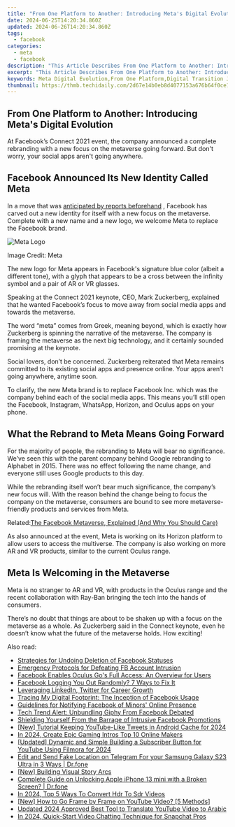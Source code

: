 ```yaml
---
title: "From One Platform to Another: Introducing Meta's Digital Evolution"
date: 2024-06-25T14:20:34.860Z
updated: 2024-06-26T14:20:34.860Z
tags:
  - facebook
categories:
  - meta
  - facebook
description: "This Article Describes From One Platform to Another: Introducing Meta's Digital Evolution"
excerpt: "This Article Describes From One Platform to Another: Introducing Meta's Digital Evolution"
keywords: Meta Digital Evolution,From One Platform,Digital Transition Journey,New Era for Meta,Platform Shift to Meta,Meta's Online Transformation,Evolution of Social Media
thumbnail: https://thmb.techidaily.com/2d67e14b0eb8d4077153a676b64f0ce1665316566b80f80c4fccfcd9a772edaa.jpg
---
```


## From One Platform to Another: Introducing Meta's Digital Evolution

 At Facebook’s Connect 2021 event, the company announced a complete rebranding with a new focus on the metaverse going forward. But don't worry, your social apps aren't going anywhere.

## Facebook Announced Its New Identity Called Meta

 In a move that was [anticipated by reports beforehand](https://www.makeuseof.com/facebook-might-change-name/) , Facebook has carved out a new identity for itself with a new focus on the metaverse. Complete with a new name and a new logo, we welcome Meta to replace the Facebook brand.

![Meta Logo](https://static1.makeuseofimages.com/wordpress/wp-content/uploads/2021/10/Meta-Logo.jpeg)

Image Credit: Meta

 The new logo for Meta appears in Facebook's signature blue color (albeit a different tone), with a glyph that appears to be a cross between the infinity symbol and a pair of AR or VR glasses.

 Speaking at the Connect 2021 keynote, CEO, Mark Zuckerberg, explained that he wanted Facebook’s focus to move away from social media apps and towards the metaverse.

 The word “meta” comes from Greek, meaning beyond, which is exactly how Zuckerberg is spinning the narrative of the metaverse. The company is framing the metaverse as the next big technology, and it certainly sounded promising at the keynote.

 Social lovers, don’t be concerned. Zuckerberg reiterated that Meta remains committed to its existing social apps and presence online. Your apps aren’t going anywhere, anytime soon.

 To clarify, the new Meta brand is to replace Facebook Inc. which was the company behind each of the social media apps. This means you’ll still open the Facebook, Instagram, WhatsApp, Horizon, and Oculus apps on your phone.

## What the Rebrand to Meta Means Going Forward

 For the majority of people, the rebranding to Meta will bear no significance. We’ve seen this with the parent company behind Google rebranding to Alphabet in 2015\. There was no effect following the name change, and everyone still uses Google products to this day.

 While the rebranding itself won’t bear much significance, the company’s new focus will. With the reason behind the change being to focus the company on the metaverse, consumers are bound to see more metaverse-friendly products and services from Meta.

 Related:[The Facebook Metaverse, Explained (And Why You Should Care)](https://www.makeuseof.com/facebook-metaverse-explained/)

 As also announced at the event, Meta is working on its Horizon platform to allow users to access the multiverse. The company is also working on more AR and VR products, similar to the current Oculus range.

## Meta Is Welcoming in the Metaverse

 Meta is no stranger to AR and VR, with products in the Oculus range and the recent collaboration with Ray-Ban bringing the tech into the hands of consumers.

 There’s no doubt that things are about to be shaken up with a focus on the metaverse as a whole. As Zuckerberg said in the Connect keynote, even he doesn’t know what the future of the metaverse holds. How exciting!


<ins class="adsbygoogle"
     style="display:block"
     data-ad-format="autorelaxed"
     data-ad-client="ca-pub-7571918770474297"
     data-ad-slot="1223367746"></ins>



<ins class="adsbygoogle"
     style="display:block"
     data-ad-client="ca-pub-7571918770474297"
     data-ad-slot="8358498916"
     data-ad-format="auto"
     data-full-width-responsive="true"></ins>

<span class="atpl-alsoreadstyle">Also read:</span>
<div><ul>
<li><a href="https://facebook.techidaily.com/strategies-for-undoing-deletion-of-facebook-statuses/"><u>Strategies for Undoing Deletion of Facebook Statuses</u></a></li>
<li><a href="https://facebook.techidaily.com/emergency-protocols-for-defeating-fb-account-intrusion/"><u>Emergency Protocols for Defeating FB Account Intrusion</u></a></li>
<li><a href="https://facebook.techidaily.com/facebook-enables-oculus-gos-full-access-an-overview-for-users/"><u>Facebook Enables Oculus Go's Full Access: An Overview for Users</u></a></li>
<li><a href="https://facebook.techidaily.com/facebook-logging-you-out-randomly-7-ways-to-fix-it/"><u>Facebook Logging You Out Randomly? 7 Ways to Fix It</u></a></li>
<li><a href="https://facebook.techidaily.com/leveraging-linkedin-twitter-for-career-growth/"><u>Leveraging LinkedIn, Twitter for Career Growth</u></a></li>
<li><a href="https://facebook.techidaily.com/tracing-my-digital-footprint-the-inception-of-facebook-usage/"><u>Tracing My Digital Footprint: The Inception of Facebook Usage</u></a></li>
<li><a href="https://facebook.techidaily.com/guidelines-for-notifying-facebook-of-minors-online-presence/"><u>Guidelines for Notifying Facebook of Minors' Online Presence</u></a></li>
<li><a href="https://facebook.techidaily.com/tech-trend-alert-unbundling-giphy-from-facebook-debated/"><u>Tech Trend Alert: Unbundling Giphy From Facebook Debated</u></a></li>
<li><a href="https://facebook.techidaily.com/shielding-yourself-from-the-barrage-of-intrusive-facebook-promotions/"><u>Shielding Yourself From the Barrage of Intrusive Facebook Promotions</u></a></li>
<li><a href="https://twitter-videos.techidaily.com/new-tutorial-keeping-youtube-like-tweets-in-android-cache-for-2024/"><u>[New] Tutorial  Keeping YouTube-Like Tweets in Android Cache for 2024</u></a></li>
<li><a href="https://ai-vdieo-software.techidaily.com/in-2024-create-epic-gaming-intros-top-10-online-makers/"><u>In 2024, Create Epic Gaming Intros Top 10 Online Makers</u></a></li>
<li><a href="https://facebook-record-videos.techidaily.com/updated-dynamic-and-simple-building-a-subscriber-button-for-youtube-using-filmora-for-2024/"><u>[Updated] Dynamic and Simple  Building a Subscriber Button for YouTube Using Filmora for 2024</u></a></li>
<li><a href="https://location-social.techidaily.com/edit-and-send-fake-location-on-telegram-for-your-samsung-galaxy-s23-ultra-in-3-ways-drfone-by-drfone-virtual-android/"><u>Edit and Send Fake Location on Telegram For your Samsung Galaxy S23 Ultra in 3 Ways | Dr.fone</u></a></li>
<li><a href="https://extra-lessons.techidaily.com/new-building-visual-story-arcs/"><u>[New] Building Visual Story Arcs</u></a></li>
<li><a href="https://iphone-unlock.techidaily.com/complete-guide-on-unlocking-apple-iphone-13-mini-with-a-broken-screen-drfone-by-drfone-ios/"><u>Complete Guide on Unlocking Apple iPhone 13 mini with a Broken Screen? | Dr.fone</u></a></li>
<li><a href="https://ai-editing-video.techidaily.com/in-2024-top-5-ways-to-convert-hdr-to-sdr-videos/"><u>In 2024, Top 5 Ways To Convert Hdr To Sdr Videos</u></a></li>
<li><a href="https://youtube-lab.techidaily.com/ow-to-go-frame-by-frame-on-youtube-video-5-methods/"><u>[New] How to Go Frame by Frame on YouTube Video? [5 Methods]</u></a></li>
<li><a href="https://ai-video-translation.techidaily.com/updated-2024-approved-best-tool-to-translate-youtube-video-to-arabic/"><u>Updated 2024 Approved Best Tool to Translate YouTube Video to Arabic</u></a></li>
<li><a href="https://snapchat-videos.techidaily.com/in-2024-quick-start-video-chatting-technique-for-snapchat-pros/"><u>In 2024, Quick-Start Video Chatting Technique for Snapchat Pros</u></a></li>
</ul></div>
